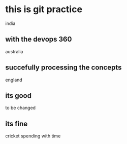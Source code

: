 # this is git practice
india
## with the devops 360
australia
## succefully processing the concepts
england
## its good 
to be changed
## its fine
cricket spending with time
